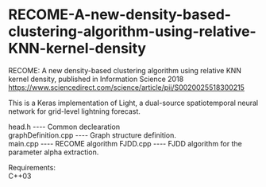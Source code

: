 # RECOME-A-new-density-based-clustering-algorithm-using-relative-KNN-kernel-density
RECOME: A new density-based clustering algorithm using relative KNN kernel density, published in Information Science 2018
https://www.sciencedirect.com/science/article/pii/S0020025518300215


This is a Keras implementation of Light, a dual-source spatiotemporal neural network for grid-level lightning forecast.

head.h       ---- Common declearation    
graphDefinition.cpp  ---- Graph structure definition.     
main.cpp ---- RECOME algorithm
FJDD.cpp       ---- FJDD algorithm for the parameter alpha extraction. 

Requirements:   
C++03
